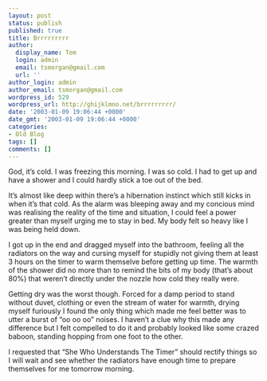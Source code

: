 ```yaml
---
layout: post
status: publish
published: true
title: Brrrrrrrrr
author:
  display_name: Tom
  login: admin
  email: tsmorgan@gmail.com
  url: ''
author_login: admin
author_email: tsmorgan@gmail.com
wordpress_id: 529
wordpress_url: http://ghijklmno.net/brrrrrrrrr/
date: '2003-01-09 19:06:44 +0000'
date_gmt: '2003-01-09 19:06:44 +0000'
categories:
- Old Blog
tags: []
comments: []
---
```

<!-- more -->

<p>God, it&#8217;s cold. I was freezing this morning. I was so cold. I had to get up and have a shower and I could hardly stick a toe out of the bed.</p>

<p>It&#8217;s almost like deep within there&#8217;s a hibernation instinct which still kicks in when it&#8217;s that cold. As the alarm was bleeping away and my concious mind was realising the reality of the time and situation, I could feel a power greater than myself urging me to stay in bed. My body felt so heavy like I was being held down.</p>

<p>I got up in the end and dragged myself into the bathroom, feeling all the radiators on the way and cursing myself for stupidly not giving them at least 3 hours on the timer to warm themselve before getting up time. The warmth of the shower did no more than to remind the bits of my body (that&#8217;s about 80%) that weren&#8217;t directly under the nozzle how cold they really were.</p>

<p>Getting dry was the worst though. Forced for a damp period to stand without duvet, clothing or even the stream of water for warmth, drying myself furiously I found the only thing which made me feel better was to utter a burst of &#8220;oo oo oo&#8221; noises. I haven&#8217;t a clue why this made any difference but I felt compelled to do it and probably looked like some crazed baboon, standing hopping from one foot to the other.</p>

<p>I requested that &#8220;She Who Understands The Timer&#8221; should rectify things so I will wait and see whether the radiators have enough time to prepare themselves for me tomorrow morning.</p>

